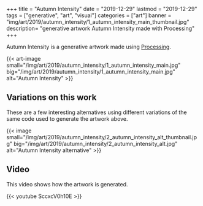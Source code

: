 +++
title = "Autumn Intensity"
date = "2019-12-29"
lastmod = "2019-12-29"
tags = ["generative", "art", "visual"]
categories = ["art"]
banner = "img/art/2019/autumn_intensity/1_autumn_intensity_main_thumbnail.jpg" 
description= "generative artwork Autumn Intensity made with Processing"
+++

Autumn Intensity is a generative artwork made using [Processing](https://processing.org).

{{< art-image small="/img/art/2019/autumn_intensity/1_autumn_intensity_main.jpg" big="/img/art/2019/autumn_intensity/1_autumn_intensity_main.jpg" alt="Autumn Intensity" >}}

##  Variations on this work

These are a few interesting alternatives using different variations of the same code used to generate the artwork above. 

{{< image small="/img/art/2019/autumn_intensity/2_autumn_intensity_alt_thumbnail.jpg" big="/img/art/2019/autumn_intensity/2_autumn_intensity_alt.jpg" alt="Autumn Intensity alternative" >}}

## Video

This video shows how the artwork is generated.

{{< youtube SccxcV0h10E >}}